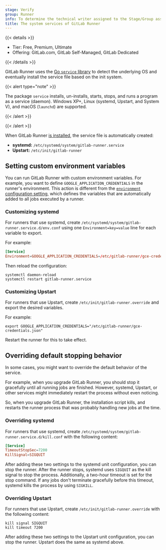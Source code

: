```yaml
---
stage: Verify
group: Runner
info: To determine the technical writer assigned to the Stage/Group associated with this page, see https://handbook.gitlab.com/handbook/product/ux/technical-writing/#assignments
title: The system services of GitLab Runner
---
```


{{< details >}}

- Tier: Free, Premium, Ultimate
- Offering: GitLab.com, GitLab Self-Managed, GitLab Dedicated

{{< /details >}}

GitLab Runner uses the [Go `service` library](https://github.com/kardianos/service)
to detect the underlying OS and eventually install the service file based on
the init system.

{{< alert type="note" >}}

The package `service` installs, un-installs, starts, stops, and runs a program as a
service (daemon). Windows XP+, Linux (systemd, Upstart, and System V),
and macOS (`launchd`) are supported.

{{< /alert >}}

{{< /alert >}}

When GitLab Runner [is installed](../install/_index.md), the service file is
automatically created:

- **systemd:** `/etc/systemd/system/gitlab-runner.service`
- **Upstart:** `/etc/init/gitlab-runner`

## Setting custom environment variables

You can run GitLab Runner with custom environment variables. For
example, you want to define `GOOGLE_APPLICATION_CREDENTIALS`
in the runner's environment. This action is different from the
[`environment` configuration setting](advanced-configuration.md#the-runners-section),
which defines the variables that are automatically added to all jobs
executed by a runner.

### Customizing systemd

For runners that use systemd, create `/etc/systemd/system/gitlab-runner.service.d/env.conf`
using one `Environment=key=value` line for each variable to export.

For example:

```toml
[Service]
Environment=GOOGLE_APPLICATION_CREDENTIALS=/etc/gitlab-runner/gce-credentials.json
```

Then reload the configuration:

```shell
systemctl daemon-reload
systemctl restart gitlab-runner.service
```

### Customizing Upstart

For runners that use Upstart, create `/etc/init/gitlab-runner.override` and export the
desired variables.

For example:

```shell
export GOOGLE_APPLICATION_CREDENTIALS="/etc/gitlab-runner/gce-credentials.json"
```

Restart the runner for this to take effect.

## Overriding default stopping behavior

In some cases, you might want to override the default behavior of the service.

For example, when you upgrade GitLab Runner, you should stop it gracefully
until all running jobs are finished. However, systemd, Upstart, or other services
might immediately restart the process without even noticing.

So, when you upgrade GitLab Runner, the installation script kills, and restarts
the runner process that was probably handling new jobs at
the time.

### Overriding systemd

For runners that use systemd, create
`/etc/systemd/system/gitlab-runner.service.d/kill.conf` with the following
content:

```toml
[Service]
TimeoutStopSec=7200
KillSignal=SIGQUIT
```

After adding these two settings to the systemd unit configuration, you can
stop the runner. After the runner stops, systemd uses `SIGQUIT` as the kill signal to stop the
process. Additionally, a two-hour timeout is set for the stop command. If any jobs don't terminate gracefully
before this timeout, systemd kills the process by using `SIGKILL`.

### Overriding Upstart

For runners that use Upstart, create `/etc/init/gitlab-runner.override` with the
following content:

```shell
kill signal SIGQUIT
kill timeout 7200
```

After adding these two settings to the Upstart unit configuration, you can
stop the runner. Upstart does the same as systemd above.
